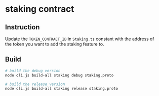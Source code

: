 # staking contract

## Instruction
Update the `TOKEN_CONTRACT_ID` in `Staking.ts` constant with the address of the token you want to add the staking feature to.

## Build
```sh
# build the debug version
node cli.js build-all staking debug staking.proto 

# build the release version
node cli.js build-all staking release staking.proto 
```